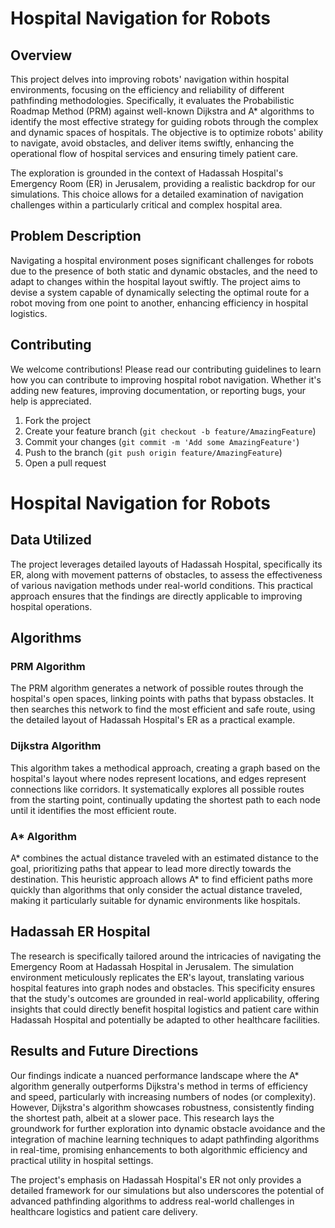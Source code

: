 
# Hospital Navigation for Robots

## Overview
This project delves into improving robots' navigation within hospital environments, focusing on the efficiency and reliability of different pathfinding methodologies. Specifically, it evaluates the Probabilistic Roadmap Method (PRM) against well-known Dijkstra and A* algorithms to identify the most effective strategy for guiding robots through the complex and dynamic spaces of hospitals. The objective is to optimize robots' ability to navigate, avoid obstacles, and deliver items swiftly, enhancing the operational flow of hospital services and ensuring timely patient care.

The exploration is grounded in the context of Hadassah Hospital's Emergency Room (ER) in Jerusalem, providing a realistic backdrop for our simulations. This choice allows for a detailed examination of navigation challenges within a particularly critical and complex hospital area.

## Problem Description
Navigating a hospital environment poses significant challenges for robots due to the presence of both static and dynamic obstacles, and the need to adapt to changes within the hospital layout swiftly. The project aims to devise a system capable of dynamically selecting the optimal route for a robot moving from one point to another, enhancing efficiency in hospital logistics.

## Contributing
We welcome contributions! Please read our contributing guidelines to learn how you can contribute to improving hospital robot navigation. Whether it's adding new features, improving documentation, or reporting bugs, your help is appreciated.

1. Fork the project
2. Create your feature branch (`git checkout -b feature/AmazingFeature`)
3. Commit your changes (`git commit -m 'Add some AmazingFeature'`)
4. Push to the branch (`git push origin feature/AmazingFeature`)
5. Open a pull request

# Hospital Navigation for Robots

## Data Utilized
The project leverages detailed layouts of Hadassah Hospital, specifically its ER, along with movement patterns of obstacles, to assess the effectiveness of various navigation methods under real-world conditions. This practical approach ensures that the findings are directly applicable to improving hospital operations.

## Algorithms
### PRM Algorithm
The PRM algorithm generates a network of possible routes through the hospital's open spaces, linking points with paths that bypass obstacles. It then searches this network to find the most efficient and safe route, using the detailed layout of Hadassah Hospital's ER as a practical example.

### Dijkstra Algorithm
This algorithm takes a methodical approach, creating a graph based on the hospital's layout where nodes represent locations, and edges represent connections like corridors. It systematically explores all possible routes from the starting point, continually updating the shortest path to each node until it identifies the most efficient route.

### A* Algorithm
A* combines the actual distance traveled with an estimated distance to the goal, prioritizing paths that appear to lead more directly towards the destination. This heuristic approach allows A* to find efficient paths more quickly than algorithms that only consider the actual distance traveled, making it particularly suitable for dynamic environments like hospitals.

## Hadassah ER Hospital
The research is specifically tailored around the intricacies of navigating the Emergency Room at Hadassah Hospital in Jerusalem. The simulation environment meticulously replicates the ER's layout, translating various hospital features into graph nodes and obstacles. This specificity ensures that the study's outcomes are grounded in real-world applicability, offering insights that could directly benefit hospital logistics and patient care within Hadassah Hospital and potentially be adapted to other healthcare facilities.

## Results and Future Directions
Our findings indicate a nuanced performance landscape where the A* algorithm generally outperforms Dijkstra's method in terms of efficiency and speed, particularly with increasing numbers of nodes (or complexity). However, Dijkstra's algorithm showcases robustness, consistently finding the shortest path, albeit at a slower pace. This research lays the groundwork for further exploration into dynamic obstacle avoidance and the integration of machine learning techniques to adapt pathfinding algorithms in real-time, promising enhancements to both algorithmic efficiency and practical utility in hospital settings.

The project's emphasis on Hadassah Hospital's ER not only provides a detailed framework for our simulations but also underscores the potential of advanced pathfinding algorithms to address real-world challenges in healthcare logistics and patient care delivery.
